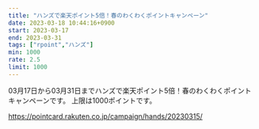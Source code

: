 ```yaml
---
title: "ハンズで楽天ポイント5倍！春のわくわくポイントキャンペーン"
date: 2023-03-18 10:44:16+0900
start: 2023-03-17
end: 2023-03-31
tags: ["rpoint","ハンズ"]
min: 1000
rate: 2.5
limit: 1000
---
```


03月17日から03月31日までハンズで楽天ポイント5倍！春のわくわくポイントキャンペーンです。
上限は1000ポイントです。

https://pointcard.rakuten.co.jp/campaign/hands/20230315/
